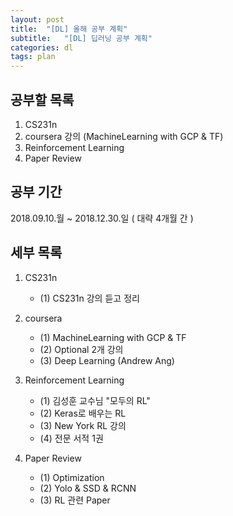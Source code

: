 ```yaml
---
layout: post
title:  "[DL] 올해 공부 계획"
subtitle:   "[DL] 딥러닝 공부 계획"
categories: dl
tags: plan
---
```



## 공부할 목록

1. CS231n
2. coursera 강의 (MachineLearning with GCP & TF)
3. Reinforcement Learning
4. Paper Review

## 공부 기간
2018.09.10.월 ~ 2018.12.30.일 ( 대략 4개월 간 )

## 세부 목록

1. CS231n
	- (1) CS231n 강의 듣고 정리
   
2. coursera

	- (1) MachineLearning with GCP & TF
    - (2) Optional 2개 강의
    - (3) Deep Learning (Andrew Ang)

3. Reinforcement Learning
	- (1) 김성훈 교수님 "모두의 RL"
    - (2) Keras로 배우는 RL
    - (3) New York RL 강의
    - (4) 전문 서적 1권

4. Paper Review
	- (1) Optimization
    - (2) Yolo & SSD & RCNN
    - (3) RL 관련 Paper
	
